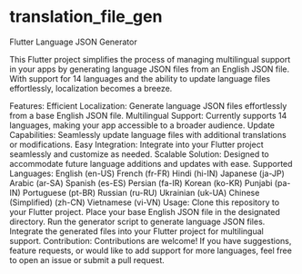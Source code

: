 # translation_file_gen
 
Flutter Language JSON Generator

This Flutter project simplifies the process of managing multilingual support in your apps by generating language JSON files from an English JSON file. With support for 14 languages and the ability to update language files effortlessly, localization becomes a breeze.

Features:
Efficient Localization: Generate language JSON files effortlessly from a base English JSON file.
Multilingual Support: Currently supports 14 languages, making your app accessible to a broader audience.
Update Capabilities: Seamlessly update language files with additional translations or modifications.
Easy Integration: Integrate into your Flutter project seamlessly and customize as needed.
Scalable Solution: Designed to accommodate future language additions and updates with ease.
Supported Languages:
English (en-US)
French (fr-FR)
Hindi (hi-IN)
Japanese (ja-JP)
Arabic (ar-SA)
Spanish (es-ES)
Persian (fa-IR)
Korean (ko-KR)
Punjabi (pa-IN)
Portuguese (pt-BR)
Russian (ru-RU)
Ukrainian (uk-UA)
Chinese (Simplified) (zh-CN)
Vietnamese (vi-VN)
Usage:
Clone this repository to your Flutter project.
Place your base English JSON file in the designated directory.
Run the generator script to generate language JSON files.
Integrate the generated files into your Flutter project for multilingual support.
Contribution:
Contributions are welcome! If you have suggestions, feature requests, or would like to add support for more languages, feel free to open an issue or submit a pull request.
